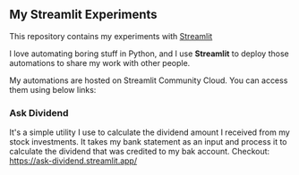 ## My Streamlit Experiments
This repository contains my experiments with [Streamlit]("https://streamlit.io/")

I love automating boring stuff in Python, and I use **Streamlit** to deploy those automations to share my work with other people.

My automations are hosted on Streamlit Community Cloud. You can access them using below links:


### Ask Dividend
It's a simple utility I use to calculate the dividend amount I received from my stock investments. It takes my bank statement
as an input and process it to calculate the dividend that was credited to my bak account.
Checkout: https://ask-dividend.streamlit.app/